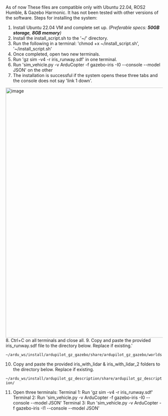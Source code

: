 As of now These files are compatible only with Ubuntu 22.04, ROS2 Humble, & Gazebo Harmonic. It has not been tested with other versions of the software.
Steps for installing the system:

1. Install Ubuntu 22.04 VM and complete set up. _(Preferable specs: **50GB storage**, **8GB memory**)_
2. Install the install_script.sh to the '~/' directory. 
3. Run the following in a terminal: 'chmod +x ~/install_script.sh', '~/install_script.sh'
4. Once completed, open two new terminals.
5. Run 'gz sim -v4 -r iris_runway.sdf' in one terminal.
6. Run 'sim_vehicle.py -v ArduCopter -f gazebo-iris -I0 --console --model JSON' on the other
7. The installation is successful if the system opens these three tabs and the console does not say 'link 1 down'.
<img width="800" alt="image" src="https://github.com/user-attachments/assets/299e9784-3558-4eb3-b06b-d6e7f5297d0e">
8. Ctrl+C on all terminals and close all.
9. Copy and paste the provided iris_runway.sdf file to the directory below. Replace if existing.'

`~/ardu_ws/install/ardupilot_gz_gazebo/share/ardupilot_gz_gazebo/worlds`

10. Copy and paste the provided iris_with_lidar & iris_with_lidar_2 folders to the directory below. Replace if existing.

`~/ardu_ws/install/ardupilot_gz_description/share/ardupilot_gz_description/`

11. Open three terminals:
    Terminal 1: Run 'gz sim -v4 -r iris_runway.sdf'
    Terminal 2: Run 'sim_vehicle.py -v ArduCopter -f gazebo-iris -I0 --console --model JSON'
    Terminal 3: Run 'sim_vehicle.py -v ArduCopter -f gazebo-iris -I1 --console --model JSON'

